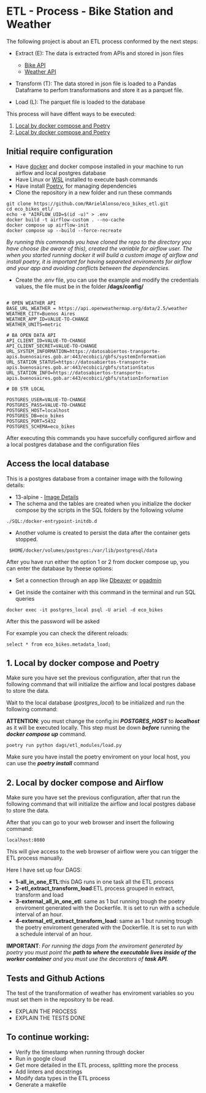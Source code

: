 # ETL - Process - Bike Station and Weather

The following project is about an ETL process conformed by the next steps:

- Extract (E): The data is extracted from APIs and stored in json files
    * [Bike API](https://buenosaires.gob.ar/apis)
    * [Weather API](https://api.openweathermap.org/data/2.5/weather)

- Transform (T): The data stored in json file is loaded to a Pandas Dataframe to perfom transformations and store it as a parquet file.

- Load (L): The parquet file is loaded to the database

This process will have diffent ways to be executed:

1. [Local by docker compose and Poetry](##-1.-Local-by-docker-compose-and-Poetry) 
1. [Local by docker compose and Poetry](##-2.-Local-by-docker-compose-and-Airflow)

## Initial require configuration
- Have [docker](https://docs.docker.com/get-docker/) and docker compose installed in your machine to run airflow and local postgres database
- Have Linux or [WSL](https://learn.microsoft.com/es-es/windows/wsl/install) installed to execute bash commands
- Have install [Poetry](https://python-poetry.org/docs/), for managing dependencies
- Clone the repository in a new folder and run these commands

``` 
git clone https://github.com/RArielAlonso/eco_bikes_etl.git
cd eco_bikes_etl/
echo -e "AIRFLOW_UID=$(id -u)" > .env
docker build -t airflow-custom . --no-cache 
docker compose up airflow-init
docker compose up --build --force-recreate 
``` 

*By running this commands you have cloned the repo to the directory you have choose (be aware of this), created the variable for airflow user.
The when you started running docker it will build a custom image of airflow and install poetry, it is important for having separeted enviroments for airflow and your app and avoiding conflicts between the dependencies.*

- Create the .env file, you can use the example and modify the credentials values, the file must be in the folder **/dags/config/**
``` 

# OPEN WEATHER API
BASE_URL_WEATHER = https://api.openweathermap.org/data/2.5/weather
WEATHER_CITY=Buenos Aires
WEATHER_APP_ID=VALUE-TO-CHANGE
WEATHER_UNITS=metric

# BA OPEN DATA API
API_CLIENT_ID=VALUE-TO-CHANGE
API_CLIENT_SECRET=VALUE-TO-CHANGE
URL_SYSTEM_INFORMATION=https://datosabiertos-transporte-apis.buenosaires.gob.ar:443/ecobici/gbfs/systemInformation
URL_STATION_STATUS=https://datosabiertos-transporte-apis.buenosaires.gob.ar:443/ecobici/gbfs/stationStatus
URL_STATION_INFO=https://datosabiertos-transporte-apis.buenosaires.gob.ar:443/ecobici/gbfs/stationInformation

# DB STR LOCAL

POSTGRES_USER=VALUE-TO-CHANGE
POSTGRES_PASS=VALUE-TO-CHANGE
POSTGRES_HOST=localhost
POSTGRES_DB=eco_bikes
POSTGRES_PORT=5432
POSTGRES_SCHEMA=eco_bikes
``` 

After executing this commands you have succefully configured airflow and a local postgres database and the configuration files

## Access the local database

This is a postgres database from a container image with the following details:

- 13-alpine - [Image Details](https://github.com/docker-library/postgres/blob/6f4ae836406b010948f01fbcb400a31dca4fdf52/13/alpine3.18/Dockerfile)
- The schema and the tables are created when you initialize the docker compose by the scripts in the SQL folders by the following volume

``` ./SQL:/docker-entrypoint-initdb.d ```
- Another volume is created to persist the data after the container gets stopped.

``` $HOME/docker/volumes/postgres:/var/lib/postgresql/data```

After you have run either the option 1 or 2 from docker compose up, you can enter the database by theese options:

- Set a connection through an app like [Dbeaver](https://dbeaver.io/) or [pgadmin](https://www.pgadmin.org/)

- Get inside the container with this command in the terminal and run SQL queries

```
docker exec -it postgres_local psql -U ariel -d eco_bikes
```
After this the password will be asked

For example you can check the diferent reloads:
```
select * from eco_bikes.metadata_load;
```

## 1. Local by docker compose and Poetry

Make sure you have set the previous configuration, after that run the following command that will initialize the airflow and local postgres dabase to store the data.

Wait to the local database (*postgres_local*) to be initialized and run the following command:

**ATTENTION**: you must change the config.ini ***POSTGRES_HOST*** to ***localhost*** as it will be executed locally. This step must be down ***before*** running the ***docker compose up*** command.

``` 
poetry run python dags/etl_modules/load.py
``` 
Make sure you have install the poetry enviroment on your local host, you can use the ***poetry install*** command

## 2. Local by docker compose and Airflow

Make sure you have set the previous configuration, after that run the following command that will initialize the airflow and local postgres dabase to store the data.

After that you can go to your web browser and insert the following command:
``` 
localhost:8080
``` 

This will give access to the web browser of airflow were you can trigger the ETL process manually.

Here I have set up four DAGS:
- **1-all_in_one_ETL**:this DAG runs in one task all the ETL process
- **2-etl_extract_transform_load**:ETL process grouped in extract, transform and load
- **3-external_all_in_one_etl**: same as 1 but running trough the poetry enviroment generated with the Dockerfile. It is set to run with a schedule interval of an hour.
- **4-external_etl_extract_transform_load**: same as 1 but running trough the poetry enviroment generated with the Dockerfile. It is set to run with a schedule interval of an hour.

**IMPORTANT**: *For running the dags from the enviroment generated by poetry you must point the ***path to where the executable lives inside of the worker container*** and you must use the decorators of ***task API***.*


## Tests and Github Actions

The test of the transformation of weather has enviroment variables so you must set them in the repository to be read.

- EXPLAIN THE PROCESS
- EXPLAIN THE TESTS DONE


## To continue working:
- Verify the timestamp when running through docker
- Run in google cloud
- Get more detailed in the ETL process, splitting more the process
- Add linters and docstrings
- Modify data types in the ETL process
- Generate a makefile
